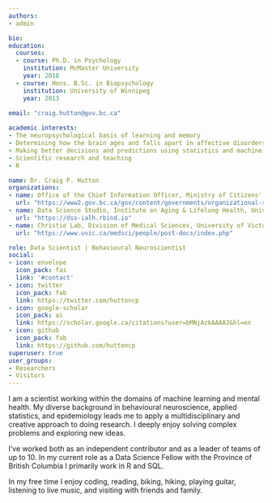 ```yaml
---
authors:
- admin

bio: 
education:
  courses:
  - course: Ph.D. in Psychology
    institution: McMaster University
    year: 2018
  - course: Hons. B.Sc. in Biopsychology
    institution: University of Winnipeg
    year: 2013
    
email: "craig.hutton@gov.bc.ca"

academic interests:
- The neuropsychological basis of learning and memory
- Determining how the brain ages and falls apart in affective disorders and neurodegenerative diseases
- Making better decisions and predictions using statistics and machine learning
- Scientific research and teaching
- R

name: Dr. Craig P. Hutton
organizations:
- name: Office of the Chief Information Officer, Ministry of Citizens' Services, Province of British Columbia
  url: "https://www2.gov.bc.ca/gov/content/governments/organizational-structure/ministries-organizations/central-government-agencies/office-of-the-chief-information-officer"
- name: Data Science Studio, Institute on Aging & Lifelong Health, University of Victoria
  url: "https://dss-ialh.rbind.io"
- name: Christie Lab, Division of Medical Sciences, University of Victoria
  url: "https://www.uvic.ca/medsci/people/post-docs/index.php"

role: Data Scientist | Behavioural Neuroscientist
social:
- icon: envelope
  icon_pack: fas
  link: '#contact'
- icon: twitter
  icon_pack: fab
  link: https://twitter.com/huttoncp
- icon: google-scholar
  icon_pack: ai
  link: https://scholar.google.ca/citations?user=bMNjAzkAAAAJ&hl=en
- icon: github
  icon_pack: fab
  link: https://github.com/huttoncp
superuser: true
user_groups:
- Researchers
- Visitors
---
```


I am a scientist working within the domains of machine learning and mental health. My diverse background in behavioural neuroscience, applied statistics, and epidemiology leads me to apply a multidisciplinary and creative approach to doing research. I deeply enjoy solving complex problems and exploring new ideas.

I’ve worked both as an independent contributor and as a leader of teams of up to 10. In my current role as a Data Science Fellow with the Province of British Columbia I primarily work in R and SQL.

In my free time I enjoy coding, reading, biking, hiking, playing guitar, listening to live music, and visiting with friends and family.
